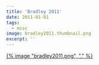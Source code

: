 ```yaml
---
title: 'Bradley 2011'
date: 2011-01-01
tags:
  - misc
image: bradley2011.thumbnail.png
excerpt: ''
---
```

<p><a href='{% image "bradley2011.png", "linkonly" %}' title="Bradley 2011">{% image "bradley2011.png", "." %}</a></p>

